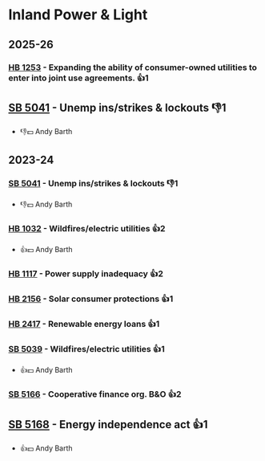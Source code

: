 # Inland Power & Light
## 2025-26

### [HB 1253](/bill/2025-26/hb/1253/) - Expanding the ability of consumer-owned utilities to enter into joint use agreements. 👍1  

## [SB 5041](/bill/2025-26/sb/5041/) - Unemp ins/strikes & lockouts  👎1 
* 👎💵 Andy Barth

## 2023-24

### [SB 5041](/bill/2023-24/sb/5041/) - Unemp ins/strikes & lockouts  👎1 
* 👎💵 Andy Barth

### [HB 1032](/bill/2023-24/hb/1032/) - Wildfires/electric utilities 👍2  
* 👍💵 Andy Barth

### [HB 1117](/bill/2023-24/hb/1117/) - Power supply inadequacy 👍2  

### [HB 2156](/bill/2023-24/hb/2156/) - Solar consumer protections 👍1  

### [HB 2417](/bill/2023-24/hb/2417/) - Renewable energy loans 👍1  

### [SB 5039](/bill/2023-24/sb/5039/) - Wildfires/electric utilities 👍1  
* 👍💵 Andy Barth

### [SB 5166](/bill/2023-24/sb/5166/) - Cooperative finance org. B&O 👍2  

## [SB 5168](/bill/2023-24/sb/5168/) - Energy independence act 👍1  
* 👍💵 Andy Barth
